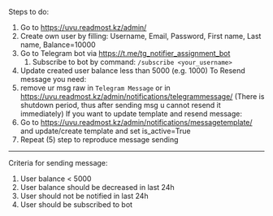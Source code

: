 Steps to do:
1. Go to https://uvu.readmost.kz/admin/
2. Create own user by filling: Username, Email, Password, First name, Last name, Balance=10000
3. Go to Telegram bot via https://t.me/tg_notifier_assignment_bot
   1. Subscribe to bot by command: `/subscribe <your_username>`
4. Update created user balance less than 5000 (e.g. 1000)
To Resend message you need:
5. remove ur msg raw in `Telegram Message` or in https://uvu.readmost.kz/admin/notifications/telegrammessage/ (There is shutdown period, thus after sending msg u cannot resend it immediately)
If you want to update template and resend message:
6. Go to https://uvu.readmost.kz/admin/notifications/messagetemplate/ and update/create template and set is_active=True
7. Repeat (5) step to reproduce message sending
---
Criteria for sending message:
1. User balance < 5000
2. User balance should be decreased in last 24h
4. User should not be notified in last 24h
3. User should be subscribed to bot
